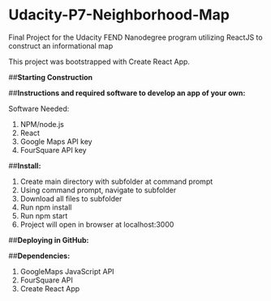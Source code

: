 # Udacity-P7-Neighborhood-Map
Final Project for the Udacity FEND Nanodegree program utilizing ReactJS to construct an informational map

This project was bootstrapped with Create React App.

##**Starting Construction**

##**Instructions and required software to develop an app of your own:**

Software Needed:
1) NPM/node.js
2) React 
3) Google Maps API key
4) FourSquare API key

##**Install:**
1) Create main directory with subfolder at command prompt
2) Using command prompt, navigate to subfolder
3) Download all files to subfolder
4) Run npm install
5) Run npm start
6) Project will open in browser at localhost:3000

##**Deploying in GitHub:**


##**Dependencies:**
1) GoogleMaps JavaScript API
2) FourSquare API
3) Create React App
